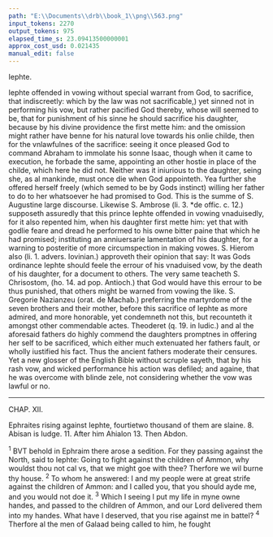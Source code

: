 ```yaml
---
path: "E:\\Documents\\drb\\book_1\\png\\563.png"
input_tokens: 2270
output_tokens: 975
elapsed_time_s: 23.09413500000001
approx_cost_usd: 0.021435
manual_edit: false
---
```

Iephte.

Iephte offended in vowing without special warrant from God, to sacrifice, that indiscreetly: which by the law was not sacrificable,) yet sinned not in performing his vow, but rather pacified God thereby, whose will seemed to be, that for punishment of his sinne he should sacrifice his daughter, because by his divine providence the first mette him: and the omission might rather have benne for his natural love towards his onlie childe, then for the vnlawfulnes of the sacrifice: seeing it once pleased God to command Abraham to immolate his sonne Isaac, though when it came to execution, he forbade the same, appointing an other hostie in place of the childe, which here he did not. Neither was it iniurious to the daughter, seing she, as al mankinde, must once die when God appointeth. Yea further she offered herself freely (which semed to be by Gods instinct) willing her father to do to her whatsoever he had promised to God. This is the summe of S. Augustine large discourse. Likewise S. Ambrose (li. 3. *de offic. c. 12.) supposeth assuredly that this prince Iephte offended in vowing vnaduisedly, for it also repented him, when his daughter first mette him: yet that with godlie feare and dread he performed to his owne bitter paine that which he had promised; instituting an anniuersarie lamentation of his daughter, for a warning to posteritie of more circumspection in making vowes. S. Hierom also (li. 1. advers. Iovinian.) approveth their opinion that say: It was Gods ordinance Iephte should feele the errour of his vnaduised vow, by the death of his daughter, for a document to others. The very same teacheth S. Chrisostom, (ho. 14. ad pop. Antioch.) that God would have this errour to be thus punished, that others might be warned from vowing the like. S. Gregorie Nazianzeu (orat. de Machab.) preferring the martyrdome of the seven brothers and their mother, before this sacrifice of Iephte as more admired, and more honorable, yet condemneth not this, but recounteth it amongst other commendable actes. Theoderet (q. 19. in Iudic.) and al the aforesaid fathers do highly commend the daughters promptnes in offering her self to be sacrificed, which either much extenuated her fathers fault, or wholly iustified his fact. Thus the ancient fathers moderate their censures. Yet a new glosser of the English Bible without scruple sayeth, that by his rash vow, and wicked performance his action was defiled; and againe, that he was overcome with blinde zele, not considering whether the vow was lawful or no.

<hr>

CHAP. XII.

Ephraites rising against Iephte, fourtietwo thousand of them are slaine. 8. Abisan is Iudge. 11. After him Ahialon 13. Then Abdon.

<sup>1</sup> BVT behold in Ephraim there arose a sedition. For they passing against the North, said to Iephte: Going to fight against the children of Ammon, why wouldst thou not cal vs, that we might goe with thee? Therfore we wil burne thy house. <sup>2</sup> To whom he answered: I and my people were at great strife against the children of Ammon: and I called you, that you should ayde me, and you would not doe it. <sup>3</sup> Which I seeing I put my life in myne owne handes, and passed to the children of Ammon, and our Lord delivered them into my handes. What have I deserved, that you rise against me in battel? <sup>4</sup> Therfore al the men of Galaad being called to him, he fought

[^1]: That, is exposed my self to danger trusting to Gods help & myne owne handes, when others would not assist me.